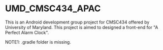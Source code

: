 # UMD_CMSC434_APAC
This is an Android development group project for CMSC434 offered by University of Maryland. This project is aimed to designed a front-end for "A Perfect Alarm Clock".

NOTE1: .gradle folder is missing.
